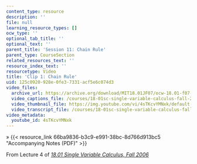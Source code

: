 ```yaml
---
content_type: resource
description: ''
file: null
learning_resource_types: []
ocw_type: ''
optional_tab_title: ''
optional_text: ''
parent_title: 'Session 11: Chain Rule'
parent_type: CourseSection
related_resources_text: ''
resource_index_text: ''
resourcetype: Video
title: 'Clip 1: Chain Rule'
uid: 125c0920-928e-0fe3-7331-acf5e6c074d3
video_files:
  archive_url: https://archive.org/download/MIT18.01JF07/ocw-18.01-f07-lec04_300k.mp4
  video_captions_file: /courses/18-01sc-single-variable-calculus-fall-2010/b7ebc237c7255d5c9c3a785c5c4b43e1_4sTKcvYMNxk.vtt
  video_thumbnail_file: https://img.youtube.com/vi/4sTKcvYMNxk/default.jpg
  video_transcript_file: /courses/18-01sc-single-variable-calculus-fall-2010/20c159a40371a30830f497fc99494bf4_4sTKcvYMNxk.pdf
video_metadata:
  youtube_id: 4sTKcvYMNxk
---
```


» {{< resource_link 66ba9836-b3c9-e991-38bc-8d766d913bc5 "Accompanying Notes (PDF)" >}}

From Lecture 4 of [_18.01 Single Variable Calculus, Fall 2006_](/courses/18-01-single-variable-calculus-fall-2006/pages/video-lectures)
